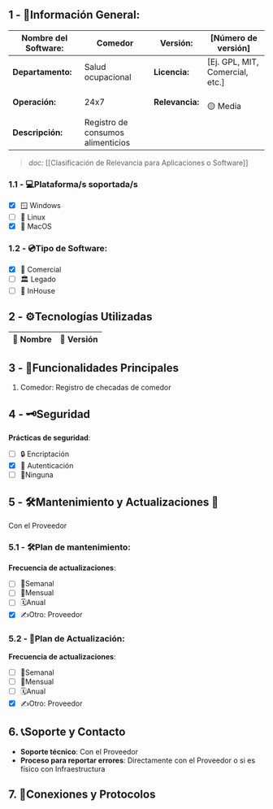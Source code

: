 ## **1 - 📓Información General:**

| **Nombre del Software:** | Comedor                           | **Versión:**    | [Número de versión]             |
| ------------------------ | --------------------------------- | --------------- | ------------------------------- |
| **Departamento:**        | Salud ocupacional                 | **Licencia:**   | [Ej. GPL, MIT, Comercial, etc.] |
| **Operación:**           | 24x7                              | **Relevancia:** | <br>🟡 Media  <br>              |
| **Descripción:**         | Registro de consumos alimenticios |                 |                                 |
> _doc:_ [[Clasificación de Relevancia para Aplicaciones o Software]]

### **1.1 - 💻Plataforma/s soportada/s**
- [x] 🪟 Windows 
- [ ] 🐧 Linux 
- [x] 🍏 MacOS 

### **1.2 - 💿Tipo de Software:**
- [x] 💼 Comercial 
- [ ] 🏛️ Legado 
- [ ] 🏢 InHouse 

## **2 - ⚙️Tecnologías Utilizadas**

| 📝 Nombre             | 🔢 Versión               |
| --------------------- | ------------------------ |



## **3 - 📃Funcionalidades Principales**
1. Comedor: Registro de checadas de comedor 

## 4 - 🗝️Seguridad
**Prácticas de seguridad**:
- [ ] 🔒 Encriptación
- [x] 🔑 Autenticación 
- [ ] 🚫Ninguna 

## **5 - 🛠️Mantenimiento y Actualizaciones 🔁**
Con el Proveedor

### **5.1 - 🛠️Plan de mantenimiento:** 
**Frecuencia de actualizaciones**:
- [ ] 🔄Semanal 
- [ ] 📅Mensual 
- [ ] 🗓️Anual 
- [x] ✍️Otro: Proveedor
### **5.2 - 🔁Plan de Actualización:** 
**Frecuencia de actualizaciones**:
- [ ] 🔄Semanal 
- [ ] 📅Mensual 
- [ ] 🗓️Anual 
- [x] ✍️Otro: Proveedor

## 6. 📞Soporte y Contacto
- **Soporte técnico**: Con el Proveedor
- **Proceso para reportar errores**: Directamente con el Proveedor o si es físico con Infraestructura

## 7. 🛜Conexiones y Protocolos



